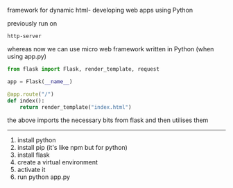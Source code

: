 framework for dynamic html- developing web apps using Python

previously run on 
```
http-server
```

whereas now we can use micro web framework written in Python (when using app.py)

```python
from flask import Flask, render_template, request

app = Flask(__name__)

@app.route("/")
def index():
	return render_template("index.html")
```
the above imports the necessary bits from flask and then utilises them 


-------------------------------------- 

1. install python 
2. install pip (it's like npm but for python)
3. install flask 
4. create a virtual environment
5. activate it 
6. run python app.py